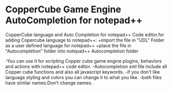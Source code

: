 # CopperCube Game Engine AutoCompletion for notepad++

CopperCube language and Auto Completion for notepad++ Code editor.for adding Copercube language to notepad++:
  +import the file in "UDL" Folder as a user defined language for notepad++
  +place the file in "Autocompletion" folder into notepad++ Autocompletion folder

-You can use it for scripting Copper cube game engine plugins, behaviors and actions with notepad++ code editor.
-Autocompletion xml file include all Copper cube functions and also all javascript keywords.
-if you don't like language styling and colors you can change it to what you like.
-both files have similar names.Don't change names.


